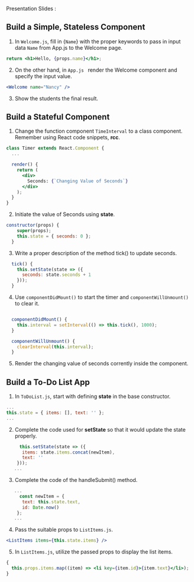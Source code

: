 Presentation Slides :

## Build a Simple, Stateless Component

1. In `Welcome.js`, fill in {`Name`} with the proper keywords to pass in input data `Name` from App.js to the Welcome page.

```jsx
return <h1>Hello, {props.name}</h1>;
```

2. On the other hand, in `App.js ` render the Welcome component and specify the input value.

```jsx
<Welcome name="Nancy" />
```

3. Show the students the final result.

## Build a Stateful Component

1. Change the function component `TimeInterval` to a class component. Remember using React code snippets, **rcc**.

```jsx
class Timer extends React.Component {
  ...

  render() {
    return (
      <div>
        Seconds: {`Changing Value of Seconds`}
      </div>
    );
  }
}
```

2. Initiate the value of Seconds using **state**.

```jsx
constructor(props) {
    super(props);
    this.state = { seconds: 0 };
  }
```

3. Write a proper description of the method tick() to update seconds.

```jsx
  tick() {
    this.setState(state => ({
      seconds: state.seconds + 1
    }));
  }
```

4. Use `componentDidMount()` to start the timer and `componentWillUnmount()` to clear it.

```jsx

  componentDidMount() {
    this.interval = setInterval(() => this.tick(), 1000);
  }

  componentWillUnmount() {
    clearInterval(this.interval);
  }
```

5. Render the changing value of seconds corrently inside the component.

## Build a To-Do List App

1. In `ToDoList.js`, start with defining **state** in the base constructor.

```jsx
...
this.state = { items: [], text: '' };
...
```

2. Complete the code used for **setState** so that it would update the state properly.

```jsx
     this.setState(state => ({
      items: state.items.concat(newItem),
      text: ''
    }));
   ...
```

3. Complete the code of the handleSubmit() method.

```jsx
   ...
     const newItem = {
      text: this.state.text,
      id: Date.now()
    };
   ...
```

4. Pass the suitable props to `ListItems.js`.

```jsx
<ListItems items={this.state.items} />
```

5. In `ListItems.js`, utilize the passed props to display the list items.

```jsx
{
  this.props.items.map((item) => <li key={item.id}>{item.text}</li>);
}
```
